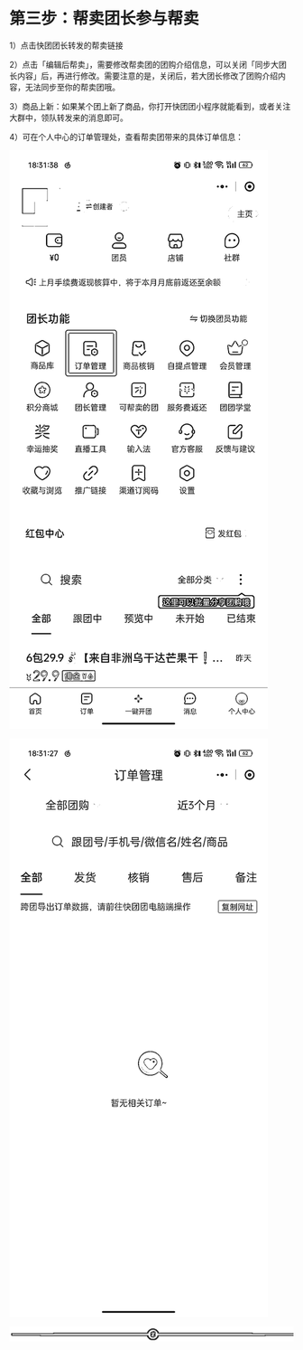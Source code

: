 # 第三步：帮卖团长参与帮卖

1）点击快团团长转发的帮卖链接

2）点击「编辑后帮卖」，需要修改帮卖团的团购介绍信息，可以关闭「同步大团长内容」后，再进行修改。需要注意的是，关闭后，若大团长修改了团购介绍内容，无法同步至你的帮卖团哦。

3）商品上新：如果某个团上新了商品，你打开快团团小程序就能看到，或者关注大群中，领队转发来的消息即可。

4）可在个人中心的订单管理处，查看帮卖团带来的具体订单信息：

![](img/c74cf44401ad4c1a481a6a4b6c18b6b5.png)

![](img/b5ac3064ad2158adfc7d820e2c984bb6.png)

![](img/dd92b07373c3325b41989991c0898588.png)